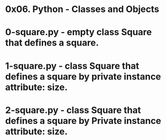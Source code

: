 # 0x06. Python - Classes and Objects
# 0-square.py -  empty class Square that defines a square.
# 1-square.py - class Square that defines a square by private instance attribute: size.
# 2-square.py - class Square that defines a square by Private instance attribute: size.
